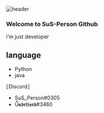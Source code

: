 ![header](https://capsule-render.vercel.app/api?type=Waving&color=#FFFFFF&height=300&section=header&text=SuS-Person&fontSize=90)

### Welcome to SuS-Person Github

i'm just developer


## language

- Python
- java

⟦Discord⟧

- SuS_Person#0305
- U̴͌͘𝖓𝖉𝖊𝖋𝖎𝖓𝖊𝖉#3460
